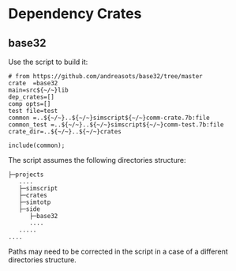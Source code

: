 # Dependency Crates

## base32

Use the script to build it:

```
# from https://github.com/andreasots/base32/tree/master
crate  =base32
main=src${~/~}lib
dep_crates=[]
comp opts=[]
test file=test
common =..${~/~}..${~/~}simscript${~/~}comm-crate.7b:file
common_test =..${~/~}..${~/~}simscript${~/~}comm-test.7b:file
crate_dir=..${~/~}..${~/~}crates

include(common);

```

The script assumes the following directories structure:

```
├─projects
   ....
   ├─simscript
   ├─crates
   ├─simtotp
   ├─side
      ├─base32
      ....
   .....
....
```

Paths may need to be corrected in the script in a case of a different directories structure.  